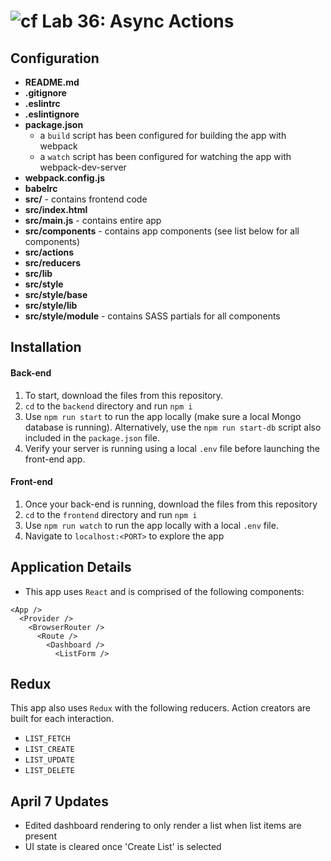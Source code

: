 # ![cf](https://i.imgur.com/7v5ASc8.png)  Lab 36: Async Actions

## Configuration
* **README.md**
* **.gitignore**
* **.eslintrc**
* **.eslintignore**
* **package.json**
  * a `build` script has been configured for building the app with webpack
  * a `watch` script has been configured for watching the app with webpack-dev-server
* **webpack.config.js**
* **babelrc**
* **src/** - contains frontend code
* **src/index.html**
* **src/main.js** - contains entire app
* **src/components** - contains app components (see list below for all components)
* **src/actions**
* **src/reducers**
* **src/lib**
* **src/style**
* **src/style/base**
* **src/style/lib**
* **src/style/module** - contains SASS partials for all components

## Installation
#### Back-end
1. To start, download the files from this repository.
2. `cd` to the `backend` directory and run `npm i`
3. Use `npm run start` to run the app locally (make sure a local Mongo database is running). Alternatively, use the `npm run start-db` script also included in the `package.json` file.
4. Verify your server is running using a local `.env` file before launching the front-end app.

#### Front-end
1. Once your back-end is running, download the files from this repository
2. `cd` to the `frontend` directory and run `npm i`
3. Use `npm run watch` to run the app locally with a local `.env` file.
4. Navigate to `localhost:<PORT>` to explore the app

## Application Details
* This app uses `React` and is comprised of the following components:

```
<App />
  <Provider />
    <BrowserRouter />
      <Route />
        <Dashboard />
          <ListForm />
```

## Redux
This app also uses `Redux` with the following reducers. Action creators are built for each interaction.

* `LIST_FETCH`
* `LIST_CREATE`
* `LIST_UPDATE`
* `LIST_DELETE`

## April 7 Updates
* Edited dashboard rendering to only render a list when list items are present
* UI state is cleared once 'Create List' is selected
